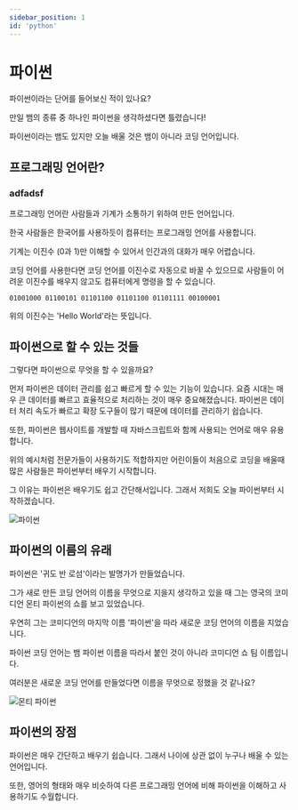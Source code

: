 ```yaml
---
sidebar_position: 1
id: 'python'
---
```


# 파이썬

파이썬이라는 단어를 들어보신 적이 있나요?

만일 뱀의 종류 중 하나인 파이썬을 생각하셨다면 틀렸습니다!

파이썬이라는 뱀도 있지만 오늘 배울 것은 뱀이 아니라 코딩 언어입니다.

## 프로그래밍 언어란?
### adfadsf
프로그래밍 언어란 사람들과 기계가 소통하기 위하여 만든 언어입니다.

한국 사람들은 한국어를 사용하듯이 컴퓨터는 프로그래밍 언어를 사용합니다.

기계는 이진수 (0과 1)만 이해할 수 있어서 인간과의 대화가 매우 어렵습니다.

코딩 언어를 사용한다면 코딩 언어를 이진수로 자동으로 바꿀 수 있으므로 사람들이 어려운 이진수를 배우지 않고도
컴퓨터에게 명령을 할 수 있습니다.

```
01001000 01100101 01101100 01101100 01101111 00100001
```

위의 이진수는 'Hello World'라는 뜻입니다.

## 파이썬으로 할 수 있는 것들

그렇다면 파이썬으로 무엇을 할 수 있을까요?

먼저 파이썬은 데이터 관리를 쉽고 빠르게 할 수 있는 기능이 있습니다. 요즘 시대는 매우 큰 데이터를 빠르고 효율적으로 처리하는 것이 매우 중요해졌습니다. 파이썬은 데이터 처리 속도가 빠르고 확장 도구들이 많기 때문에 데이터를 관리하기 쉽습니다.

또한, 파이썬은 웹사이트를 개발할 때 자바스크립트와 함께 사용되는 언어로 매우 유용합니다.

위의 예시처럼 전문가들이 사용하기도 적합하지만 어린이들이 처음으로 코딩을 배울때 많은 사람들은 파이썬부터 배우기 시작합니다.

그 이유는 파이썬은 배우기도 쉽고 간단해서입니다. 그래서 저희도 오늘 파이썬부터 시작하겠습니다.

![파이썬](https://miro.medium.com/max/1400/0*5CnyWf0j4a9daNkY)

## 파이썬의 이름의 유래

파이썬은 '귀도 반 로섬'이라는 발명가가 만들었습니다.

그가 새로 만든 코딩 언어의 이름을 무엇으로 지을지 생각하고 있을 때 그는 영국의 코미디언 몬티 파이썬의 쇼를 보고 있었습니다.

우연히 그는 코미디언의 마지막 이름 '파이썬'을 따라 새로운 코딩 언어의 이름을 지었습니다.

파이썬 코딩 언어는 뱀 파이썬 이름을 따라서 붙인 것이 아니라 코미디언 쇼 팀 이름입니다.

여러분은 새로운 코딩 언어를 만들었다면 이름을 무엇으로 정했을 것 같나요?

![몬티 파이썬](http://img.khan.co.kr/newsmaker/1123/20150505_44.jpg)

## 파이썬의 장점

파이썬은 매우 간단하고 배우기 쉽습니다. 그래서 나이에 상관 없이 누구나 배울 수 있는 언어입니다.

또한, 영어의 형태와 매우 비슷하여 다른 프로그래밍 언어에 비해 파이썬을 이해하고 사용하기도 수월합니다.

